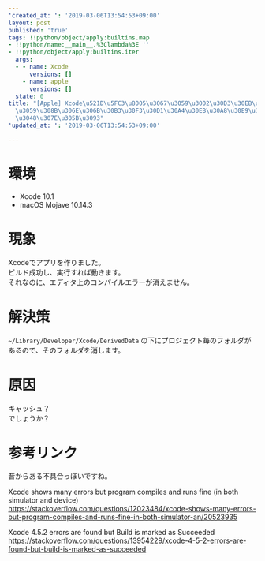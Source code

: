 ```yaml
---
'created_at: ': '2019-03-06T13:54:53+09:00'
layout: post
published: 'true'
tags: !!python/object/apply:builtins.map
- !!python/name:__main__.%3Clambda%3E ''
- !!python/object/apply:builtins.iter
  args:
  - - name: Xcode
      versions: []
    - name: apple
      versions: []
  state: 0
title: "[Apple] Xcode\u521D\u5FC3\u8005\u3067\u3059\u3002\u30D3\u30EB\u30C9\u6210\u529F\
  \u3059\u308B\u306E\u306B\u30B3\u30F3\u30D1\u30A4\u30EB\u30A8\u30E9\u30FC\u304C\u6D88\
  \u3048\u307E\u305B\u3093"
'updated_at: ': '2019-03-06T13:54:53+09:00'

---
```

# 環境  
  
* Xcode 10.1  
* macOS Mojave 10.14.3  
  
  
# 現象  
  
Xcodeでアプリを作りました。  
ビルド成功し、実行すれば動きます。  
それなのに、エディタ上のコンパイルエラーが消えません。  
  
# 解決策  
  
`~/Library/Developer/Xcode/DerivedData` の下にプロジェクト毎のフォルダがあるので、そのフォルダを消します。  
  
# 原因  
  
キャッシュ？  
でしょうか？  
  
# 参考リンク  
  
昔からある不具合っぽいですね。  
  
Xcode shows many errors but program compiles and runs fine (in both simulator and device)  
https://stackoverflow.com/questions/12023484/xcode-shows-many-errors-but-program-compiles-and-runs-fine-in-both-simulator-an/20523935  
  
Xcode 4.5.2 errors are found but Build is marked as Succeeded  
https://stackoverflow.com/questions/13954229/xcode-4-5-2-errors-are-found-but-build-is-marked-as-succeeded  
  
  
  
